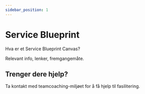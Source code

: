 ```yaml
---
sidebar_position: 1
---
```


# Service Blueprint

Hva er et Service Blueprint Canvas?

Relevant info, lenker, fremgangemåte. 

## Trenger dere hjelp?

Ta kontakt med teamcoaching-miljøet for å få hjelp til fasilitering. 